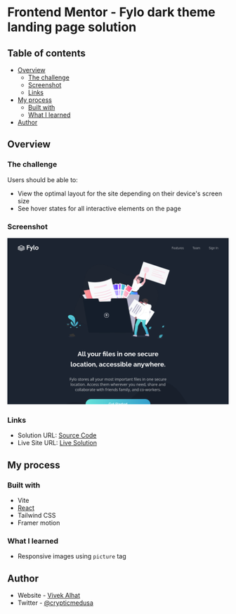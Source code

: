 # Frontend Mentor - Fylo dark theme landing page solution

## Table of contents

- [Overview](#overview)
  - [The challenge](#the-challenge)
  - [Screenshot](#screenshot)
  - [Links](#links)
- [My process](#my-process)
  - [Built with](#built-with)
  - [What I learned](#what-i-learned)
- [Author](#author)

## Overview

### The challenge

Users should be able to:

- View the optimal layout for the site depending on their device's screen size
- See hover states for all interactive elements on the page

### Screenshot

![Screenshot](/fylo-dark-landing-page/screenshot/screenshot.png)

### Links

- Solution URL: [Source Code](https://github.com/VivekAlhat/Frontend-Mentor-Challenges/tree/main/fylo-dark-landing-page)
- Live Site URL: [Live Solution](https://animated-lollipop-c12767.netlify.app/)

## My process

### Built with

- Vite
- [React](https://react.dev/)
- Tailwind CSS
- Framer motion

### What I learned

- Responsive images using `picture` tag

## Author

- Website - [Vivek Alhat](https://www.vivekalhat.xyz)
- Twitter - [@crypticmedusa](https://www.twitter.com/crypticmedusa)
